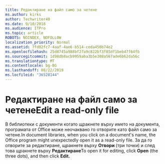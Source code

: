 ```yaml
---
title: Редактиране на файл само за четене
ms.author: kirks
author: Techwriter40
ms.date: 9/10/2018
ms.audience: ITPro
ms.topic: article
ROBOTS: NOINDEX, NOFOLLOW
localization_priority: Normal
ms.assetid: 7fd02fc7-4aaf-4ae6-b514-ceda456b74e2
ms.openlocfilehash: 25d8745a988bf27a9c822bf3f85df1beb47f64fb
ms.sourcegitcommit: 1d98db8acb9959aba3b5e308a567ade6b62da56c
ms.translationtype: MT
ms.contentlocale: bg-BG
ms.lasthandoff: 08/22/2019
ms.locfileid: "36528144"
---
```

# <a name="edit-a-read-only-file"></a><span data-ttu-id="7c472-102">Редактиране на файл само за четене</span><span class="sxs-lookup"><span data-stu-id="7c472-102">Edit a read-only file</span></span>

<span data-ttu-id="7c472-103">В библиотеки с документи когато щракнете върху името на документа, програмата от Office може неочаквано го отворите като файл само за четене.</span><span class="sxs-lookup"><span data-stu-id="7c472-103">In document libraries, when you click on a document's name, the Office program might unexpectedly open it as a read-only file.</span></span> <span data-ttu-id="7c472-104">За да го отворите за редактиране, щракнете върху **Отвори** (три точки) и след това щракнете върху **Редактиране**</span><span class="sxs-lookup"><span data-stu-id="7c472-104">To open it for editing, click **Open** (the three dots), and then click **Edit.**</span></span>
  


